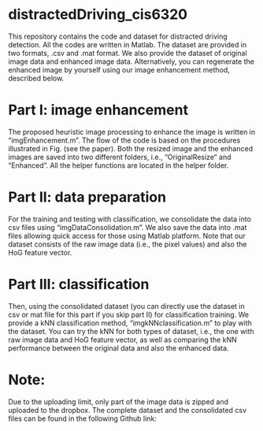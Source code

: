 # distractedDriving_cis6320
This repository contains the code and dataset for distracted driving detection. All the codes are written in Matlab. The dataset are provided in two formats, .csv and .mat format. We also provide the dataset of original image data and enhanced image data. Alternatively, you can regenerate the enhanced image by yourself using our image enhancement method, described below.

# Part I: image enhancement
The proposed heuristic image processing to enhance the image is written in “imgEnhancement.m”. The flow of the code is based on the procedures illustrated in Fig. (see the paper). Both the resized image and the enhanced images are saved into two different folders, i.e., “OriginalResize” and “Enhanced”. All the helper functions are located in the helper folder.

# Part II: data preparation
For the training and testing with classification, we consolidate the data into csv files using “imgDataConsolidation.m”. We also save the data into .mat files allowing quick access for those using Matlab platform.  Note that our dataset consists of the raw image data (i.e., the pixel values) and also the HoG feature vector.

# Part III: classification
Then, using the consolidated dataset (you can directly use the dataset in csv or mat file for this part if you skip part II) for classification training. We provide a kNN classification method, “imgkNNclassification.m” to play with the dataset. You can try the kNN for both types of dataset, i.e., the one with raw image data and HoG feature vector, as well as comparing the kNN performance between the original data and also the enhanced data.

# Note:
Due to the uploading limit, only part of the image data is zipped and uploaded to the dropbox. The complete dataset and the consolidated csv files can be found in the following Github link: 




